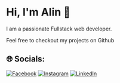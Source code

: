 # Hi, I'm Alin 👋

I am a passionate Fullstack web developer.

Feel free to checkout my projects on Github

## 🌐 Socials:
[![Facebook](https://img.shields.io/badge/Facebook-%231877F2.svg?logo=Facebook&logoColor=white)](https://facebook.com/alin.olteanu15) [![Instagram](https://img.shields.io/badge/Instagram-%23E4405F.svg?logo=Instagram&logoColor=white)](https://instagram.com/alin.0lt) [![LinkedIn](https://img.shields.io/badge/LinkedIn-%231877F2.svg?logo=LinkedIn&logoColor=white)](https://www.linkedin.com/in/alin-olteanu/)




